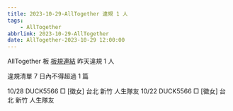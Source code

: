 ```yaml
---
title: 2023-10-29-AllTogether 違規 1 人
tags:
    - AllTogether
abbrlink: 2023-10-29-AllTogether
date: AllTogether-2023-10-29 12:00:00
---
```

AllTogether 板 [板規連結](https://www.ptt.cc/bbs/AllTogether/M.1643211430.A.5FB.html)
昨天違規 1 人
<!-- more -->

違規清單
7 日內不得超過 1 篇

10/28 DUCK5566 □ [徵女] 台北  新竹  人生隊友
10/22 DUCK5566 □ [徵女] 台北  新竹  人生隊友